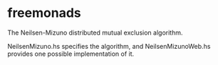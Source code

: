 # freemonads

The Neilsen-Mizuno distributed mutual exclusion algorithm.

NeilsenMizuno.hs specifies the algorithm, and NeilsenMizunoWeb.hs provides one possible implementation of it.
